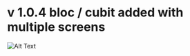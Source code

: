# v 1.0.4 bloc / cubit added with multiple screens 
![Alt Text](https://media.giphy.com/media/qZO2KhJi7Pq06CQG1m/giphy.gif)
